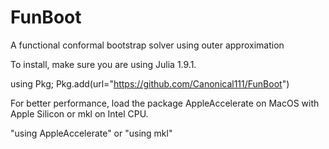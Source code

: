 # FunBoot
A functional conformal bootstrap solver using outer approximation


To install, make sure you are using Julia 1.9.1.

using Pkg; Pkg.add(url="https://github.com/Canonical111/FunBoot")

For better performance, load the package AppleAccelerate on MacOS with Apple Silicon or mkl on Intel CPU.

"using AppleAccelerate" or "using mkl"
